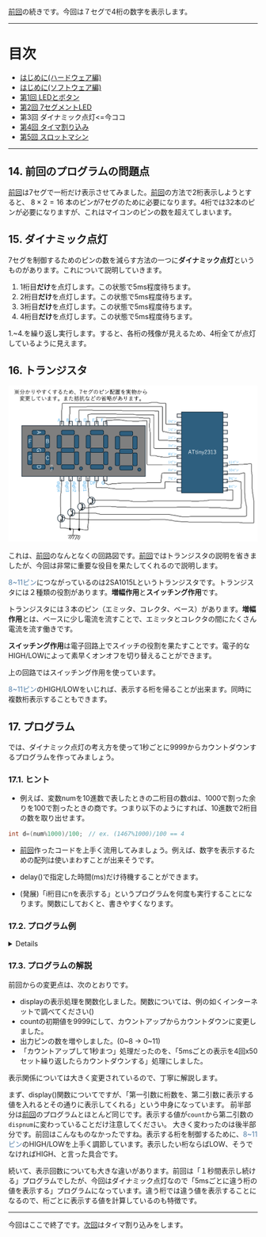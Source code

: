 [前回](https://github.com/TitechMeister/Device-ATtiny2313_Board/tree/main/docs/day2/)の続きです。今回は７セグで4桁の数字を表示します。

---

# 目次

* [はじめに(ハードウェア編)](https://github.com/TitechMeister/Device-ATtiny2313_Board/tree/main/docs/day0.0)
* [はじめに(ソフトウェア編)](https://github.com/TitechMeister/Device-ATtiny2313_Board/tree/main/docs/day0.5)
* [第1回 LEDとボタン](https://github.com/TitechMeister/Device-ATtiny2313_Board/tree/main/docs/day1/)
* [第2回 7セグメントLED](https://github.com/TitechMeister/Device-ATtiny2313_Board/tree/main/docs/day2/)
* 第3回 ダイナミック点灯<=今ココ
* [第4回 タイマ割り込み](https://github.com/TitechMeister/Device-ATtiny2313_Board/tree/main/docs/day4/)
* [第5回 スロットマシン](https://github.com/TitechMeister/Device-ATtiny2313_Board/tree/main/docs/day5/)

---

## 14. 前回のプログラムの問題点

[前回](https://github.com/TitechMeister/Device-ATtiny2313_Board/tree/main/docs/day2/)は7セグで一桁だけ表示させてみました。[前回](https://github.com/TitechMeister/Device-ATtiny2313_Board/tree/main/docs/day2/)の方法で2桁表示しようとすると、 $8\times 2=16$ 本のピンが7セグのために必要になります。4桁では32本のピンが必要になりますが、これはマイコンのピンの数を超えてしまいます。

## 15. ダイナミック点灯

7セグを制御するためのピンの数を減らす方法の一つに**ダイナミック点灯**というものがあります。これについて説明していきます。

1. 1桁目**だけ**を点灯します。この状態で5ms程度待ちます。
2. 2桁目**だけ**を点灯します。この状態で5ms程度待ちます。
3. 3桁目**だけ**を点灯します。この状態で5ms程度待ちます。
4. 4桁目**だけ**を点灯します。この状態で5ms程度待ちます。

1.~4.を繰り返し実行します。すると、各桁の残像が見えるため、4桁全てが点灯しているように見えます。

## 16. トランジスタ

![](../day2/img/7segment.png)

これは、[前回](https://github.com/TitechMeister/Device-ATtiny2313_Board/tree/main/docs/day2/)のなんとなくの回路図です。[前回](https://github.com/TitechMeister/Device-ATtiny2313_Board/tree/main/docs/day2/)ではトランジスタの説明を省きましたが、今回は非常に重要な役目を果たしてくれるので説明します。

<span style='color:#527fa8'>8~11ピン</span>につながっているのは2SA1015Lというトランジスタです。トランジスタには２種類の役割があります。**増幅作用**と**スイッチング作用**です。

トランジスタには３本のピン（エミッタ、コレクタ、ベース）があります。**増幅作用**とは、ベースに少し電流を流すことで、エミッタとコレクタの間にたくさん電流を流す働きです。

**スイッチング作用**は電子回路上でスイッチの役割を果たすことです。電子的なHIGH/LOWによって素早くオンオフを切り替えることができます。

上の回路ではスイッチング作用を使っています。

<span style='color:#527fa8'>8~11ピン</span>のHIGH/LOWをいじれば、表示する桁を帰ることが出来ます。同時に複数桁表示することもできます。

## 17. プログラム

では、ダイナミック点灯の考え方を使って1秒ごとに9999からカウントダウンするプログラムを作ってみましょう。

### 17.1. ヒント

* 例えば、変数numを10進数で表したときの二桁目の数dは、1000で割った余りを100で割ったときの商です。つまり以下のようにすれば、10進数で2桁目の数を取り出せます。

```cpp
int d=(num%1000)/100;　// ex. (1467%1000)/100 == 4
```

* [前回](https://github.com/TitechMeister/Device-ATtiny2313_Board/tree/main/docs/day2/)作ったコードを上手く流用してみましょう。例えば、数字を表示するための配列は使いまわすことが出来そうです。

* delay()で指定した時間(ms)だけ待機することができます。
* (発展)「i桁目にnを表示する」というプログラムを何度も実行することになります。関数にしておくと、書きやすくなります。

### 17.2. プログラム例

<details>

```cpp
int count = 9999;                                   //カウントダウン用の変数

unsigned char num[10] = {0b11111100, 0b01100000, //0b~~~~~~~~は数字の二進数表示を表す。
                        0b11011010, 0b11110010,
                        0b01100110, 0b10110110,
                        0b10111110, 0b11100000,
                        0b11111110, 0b11110110}; //7セグの各数字のパーツごとのHIGH/LOW。順にABCDEFG(DP)

unsigned char mask[8] = {0b10000000, 0b01000000,
                        0b00100000, 0b00010000,
                        0b00010000, 0b00000100,
                        0b00000010, 0b00000001}; //マスクビット

void display(char digit, int dispnum) {  //digitは表示する桁(1~4), dispnumは表示する値(0~9)
  for (int i = 0; i < 8; i++) {
    unsigned char LED = num[dispnum] & mask[i]; //countの数字のLED表示について、上i桁目のHIGH/LOWを考える
    if (LED == 0) {                          //上i桁目が0ならば、マスクビットとのAND演算によってLEDは0b00000000になっている
      digitalWrite(i, LOW);                  //よってi番目のピンをLOWに設定
    }
    else {                                   //そうでなければ、上i桁目は1
      digitalWrite(i, HIGH);                 //よってi番目のピンをHIGHに設定
    }
  }

  for (int i = 8; i < 12; i++) { //何桁目を表示して何桁目を表示しないのか
    if (i == digit+7) {
      digitalWrite(digit+7, LOW); //digit1->8ピン, digit2->9ピン, digit3->10ピン, digit4->11ピンをLOW
    }
    else {
      digitalWrite(i, HIGH); //表示したい桁以外は無効化
    }

  }
}

void setup() {
  // put your setup code here, to run once:
  for (int i = 0; i < 12; i++) {
    pinMode(i, OUTPUT);   //0~11ピンの出力機能を有効化、すなわちA~DP, digit1~4に出力できるように
  }

}

void loop() {
  // put your main code here, to run repeatedly:
  for (int i = 0; i < 50; i++) {
    display(1, count/1000);        //上1桁目(1000の位)の表示
    delay(5);
    display(2, (count%1000)/100);  //上2桁目(100の位)の表示
    delay(5);
    display(3, (count%100)/10);    //上3桁目(10の位)の表示
    delay(5);
    display(4, count%10);          //上4桁目(1の位)の表示
    delay(5);
  }
  count = count - 1; //カウントダウン
  if (count == 0) { //カウントダウンしすぎた場合は9999に戻す
    count = 9999;
  }
}

```

</details>

### 17.3. プログラムの解説

前回からの変更点は、次のとおりです。

* displayの表示処理を関数化しました。関数については、例の如くインターネットで調べてください()
* countの初期値を9999にして、カウントアップからカウントダウンに変更しました。
* 出力ピンの数を増やしました。(0\~8 -> 0\~11)
* 「カウントアップして1秒まつ」処理だったのを、「5msごとの表示を4回x50セット繰り返したらカウントダウンする」処理にしました。

表示関係については大きく変更されているので、丁寧に解説します。

まず、display()関数についてですが、「第一引数に桁数を、第二引数に表示する値を入れるとその通りに表示してくれる」という中身になっています。
前半部分は[前回](https://github.com/TitechMeister/Device-ATmega88_Board/tree/main/docs/day2/)のプログラムとほとんど同じです。表示する値が`count`から第二引数の`dispnum`に変わっていることだけ注意してください。
大きく変わったのは後半部分です。前回はこんなものなかったですね。表示する桁を制御するために、<span style='color:#527fa8'>8~11ピン</span>のHIGH/LOWを上手く調節しています。表示したい桁ならばLOW、そうでなければHIGH、と言った具合です。

続いて、表示回数についても大きな違いがあります。前回は「１秒間表示し続ける」プログラムでしたが、今回はダイナミック点灯なので「5msごとに違う桁の値を表示する」プログラムになっています。違う桁では違う値を表示することになるので、桁ごとに表示する値を計算しているのも特徴です。

---

今回はここで終了です。[次回](https://github.com/TitechMeister/Device-ATtiny2313_Board/tree/main/docs/day4/)はタイマ割り込みをします。
